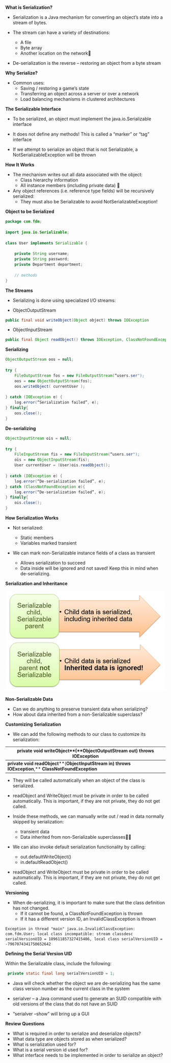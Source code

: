 **What is Serialization?**

- Serialization is a Java mechanism for converting an object’s state into a stream of bytes.

- The stream can have a variety of destinations:
  - A file
  - Byte array
  - Another location on the network
- De-serialization is the reverse – restoring an object from a byte stream

**Why Serialize?**

- Common uses:
  - Saving / restoring a game’s state
  - Transferring an object across a server or over a network
  - Load balancing mechanisms in clustered architectures

**The Serializable Interface**

- To be serialized, an object must implement the java.io.Serializable interface 

- It does not define any methods! 
  This is called a “marker” or “tag” interface

- If we attempt to serialize an object that is not Serializable, a NotSerializableException will be thrown

**How It Works**

- The mechanism writes out all data associated with the object:
  - Class hierarchy information
  - All instance members (including private data) 
- Any object references (i.e. reference type fields) will be recursively serialized:
  - They must also be Serializable to avoid NotSerializableException!

**Object to be Serialized**

``` java
package com.fdm;

import java.io.Serializable;

class User implements Serializable {
	
	private String username;
	private String password;
	private Department department;	

   	// methods
}
```

**The Streams**

- Serializing is done using specialized I/O streams:

- ObjectOutputStream

```java
public final void writeObject(Object object) throws IOException
```

- ObjectInputStream

```java
public final Object readObject() throws IOException, ClassNotFoundException
```

**Serializing**

``` java
ObjectOutputStream oos = null;

try {
   	FileOutputStream fos = new FileOutputStream(“users.ser");
	oos = new ObjectOutputStream(fos);
	oos.writeObject( currentUser );

} catch (IOException e) {
	log.error(“Serialization failed”, e);
} finally{
	oos.close();
}
```

**De-serializing**

```java
ObjectInputStream ois = null;

try {
	FileInputStream fis = new FileInputStream(“users.ser");
	ois = new ObjectInputStream(fis);
	User currentUser = (User)ois.readObject();

} catch (IOException e) {
	log.error(“De-serialization failed”, e);
} catch (ClassNotFoundException e){
	log.error(“De-serialization failed”, e);
} finally{
	ois.close();
}
```

**How Serialization Works**

- Not serialized:
  - Static members
  - Variables marked transient 

- We can mark non-Serializable instance fields of a class as transient
  - Allows serialization to succeed
  - Data inside will be ignored and not saved! Keep this in mind when de-serializing.

**Serialization and Inheritance**

<img src="../PHOTOS/serialization-01.png">

**Non-Serializable Data**

- Can we do anything to preserve transient data when serializing? 
- How about data inherited from a non-Serializable superclass?

**Customizing Serialization**

- We can add the following methods to our class to customize its serialization:

| **private   void** **writeObject****(****ObjectOutputStream** **out)**    **throws**   **IOException** |
| ------------------------------------------------------------ |
| **private   void** **readObject****(****ObjectInputStream** **in)**    **throws**   **IOException****,** **ClassNotFoundException** |

- They will be called automatically when an object of the class is serialized.

- readObject and WriteObject must be private in order to be called automatically. This is important, if they are not private, they do not get called.

- Inside these methods, we can manually write out / read in data normally skipped by serialization:
  - transient data
  - Data inherited from non-Serializable superclasses
- We can also invoke default serialization functionality by calling:
  - out.defaultWriteObject()
  - in.defaultReadObject()

- readObject and WriteObject must be private in order to be called automatically. This is important, if they are not private, they do not get called.

**Versioning**

- When de-serializing, it is important to make sure that the class definition has not changed.
  - If it cannot be found, a ClassNotFoundException is thrown
  - If it has a different version ID, an InvalidClassException is thrown

``` 
Exception in thread "main" java.io.InvalidClassException: com.fdm.User; local class incompatible: stream classdesc serialVersionUID = 189611857327415406, local class serialVersionUID = -7967074341750652642
```

**Defining the Serial Version UID**

Within the Serializable class, include the following:

``` java
 private static final long serialVersionUID = 1;
```

- Java will check whether the object we are de-serializing has the same class version number as the current class in the system

- serialver – a Java command used to generate an SUID compatible with old versions of the class that do not have an SUID 
- “serialver –show” will bring up a GUI

**Review Questions**

- What is required in order to serialize and deserialize objects?
- What data type are objects stored as when serialized?
- What is serialization used for?
- What is a serial version id used for?
- What interface needs to be implemented in order to serialize an object?







